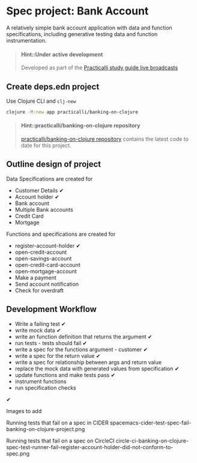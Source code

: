 # Spec project: Bank Account
A relatively simple bank account application with data and function specifications, including generative testing data and function instrumentation.

> #### Hint::Under active development
> Developed as part of the [Practicalli study guide live broadcasts](https://www.youtube.com/playlist?list=PLpr9V-R8ZxiBWGAuncfBRYhZtY5-Bp75s)

## Create deps.edn project
Use Clojure CLI and `clj-new`

```bash
clojure -M:new app practicalli/banking-on-clojure
```

> #### Hint::practicalli/banking-on-clojure repository
> [practicalli/banking-on-clojure repository](https://github.com/practicalli/banking-on-clojure-spec) contains the latest code to date for this project.

## Outline design of project

Data Specifications are created for
* Customer Details &#10004;
* Account holder &#10004;
* Bank account
* Multiple Bank accounts
* Credit Card
* Mortgage

Functions and specifications are created for
* register-account-holder &#10004;
* open-credit-account
* open-savings-account
* open-credit-card-account
* open-mortgage-account
* Make a payment
* Send account notification
* Check for overdraft


## Development Workflow
* Write a failing test &#10004;
* write mock data &#10004;
* write an function definition that returns the argument &#10004;
* run tests - tests should fail &#10004;
* write a spec for the functions argument - customer &#10004;
* write a spec for the return value &#10004;
* write a spec for relationship between args and return value
* replace the mock data with generated values from specification &#10004;
* update functions and make tests pass &#10004;
* instrument functions
* run specification checks

&#10004;


Images to add

Running tests that fail on a spec in CIDER
spacemacs-cider-test-spec-fail-banking-on-clojure-project.png

Running tests that fail on a spec on CircleCI
circle-ci-banking-on-clojure-spec-test-runner-fail-register-account-holder-did-not-conform-to-spec.png
